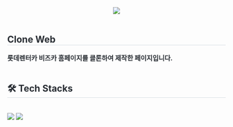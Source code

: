 <div align= "center">
    <img src="https://capsule-render.vercel.app/api?type=rounded&color=2e84f5&height=120&text=KTnG&animation=&fontColor=ffffff&fontSize=60" />
    </div>
    <div style="text-align: left;"> 
    <br />
    <h2 style="border-bottom: 1px solid #d8dee4; color: #282d33;"> Clone Web </h2>  
    <div style="font-weight: 700; font-size: 15px; text-align: left; color: #282d33;"> 롯데렌터카 비즈카 홈페이지를 클론하여 제작한 페이지입니다.</div> 
    </div>
    <br />
    <div style="text-align: left;">
    <h2 style="border-bottom: 1px solid #d8dee4; color: #282d33;"> 🛠️ Tech Stacks </h2> <br> 
    <div style="margin: ; text-align: left;" "text-align: left;"> <img src="https://img.shields.io/badge/HTML5-E34F26?style=for-the-badge&logo=HTML5&logoColor=white">
          <img src="https://img.shields.io/badge/CSS3-1572B6?style=for-the-badge&logo=CSS3&logoColor=white">
          </div>
    </div>
    
